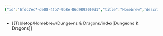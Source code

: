 ```yaml
---
{"id":"6fdc7ec7-de08-45b7-9b8e-86d9892009d1","title":"Homebrew","description":"Homebrew mechanics.","publish":true,"date_created":"Sunday, April 21st 2024, 9:49:51 pm","date_modified":"Friday, May 3rd 2024, 2:40:18 pm","editing_lock":true,"live_preview":true,"cssclasses":["mado-heading","index-page","hide-date"],"PassFrontmatter":true}
---
```



- [[Tabletop/Homebrew/Dungeons & Dragons/index\|Dungeons & Dragons]]

